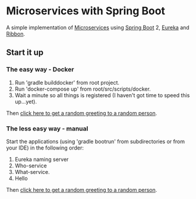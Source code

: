 # Microservices with Spring Boot
A simple implementation of [Microservices](https://en.wikipedia.org/wiki/Microservices) using [Spring Boot](https://projects.spring.io/spring-boot/) 2, [Eureka](http://www.baeldung.com/spring-cloud-netflix-eureka) and [Ribbon](http://www.baeldung.com/spring-cloud-rest-client-with-netflix-ribbon).

## Start it up

### The easy way - Docker
1. Run 'gradle builddocker' from root project.
2. Run 'docker-compose up' from root/src/scripts/docker.
3. Wait a minute so all things is registered (I haven't got time to speed this up...yet).

Then [click here to get a random greeting to a random person](http://localhost:8080/hello). 

### The less easy way - manual
Start the applications (using 'gradle bootrun' from subdirectories or from your IDE) in the following order:
1. Eureka naming server
2. Who-service
3. What-service.
4. Hello

Then [click here to get a random greeting to a random person](http://localhost:8080/hello).


